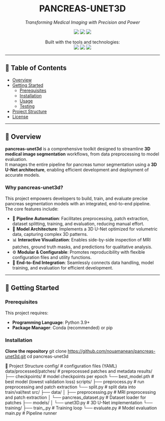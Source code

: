 <h1 align="center">PANCREAS-UNET3D</h1>

<p align="center">
  <em>Transforming Medical Imaging with Precision and Power</em>
</p>

<p align="center">
  <img src="https://img.shields.io/badge/last%20commit-today-brightgreen" />
  <img src="https://img.shields.io/badge/python-100%25-blue" />
  <img src="https://img.shields.io/badge/languages-1-lightgrey" />
</p>

<p align="center">
  Built with the tools and technologies:<br/>
  <img src="https://img.shields.io/badge/Markdown-black?logo=markdown" />
  <img src="https://img.shields.io/badge/Python-blue?logo=python" />
  <img src="https://img.shields.io/badge/YAML-red?logo=yaml" />
</p>

---

## 📑 Table of Contents
- [Overview](#overview)
- [Getting Started](#getting-started)
  - [Prerequisites](#prerequisites)
  - [Installation](#installation)
  - [Usage](#usage)
  - [Testing](#testing)
- [Project Structure](#project-structure)
- [License](#license)

---

## 📘 Overview

**pancreas-unet3d** is a comprehensive toolkit designed to streamline **3D medical image segmentation** workflows, from data preprocessing to model evaluation.  
It manages the entire pipeline for pancreas tumor segmentation using a **3D U-Net architecture**, enabling efficient development and deployment of accurate models.

### Why pancreas-unet3d?

This project empowers developers to build, train, and evaluate precise pancreas segmentation models with an integrated, end-to-end pipeline.  
The core features include:

- 🚀 **Pipeline Automation**: Facilitates preprocessing, patch extraction, dataset splitting, training, and evaluation, reducing manual effort.
- 🧠 **Model Architecture**: Implements a 3D U-Net optimized for volumetric data, capturing complex 3D patterns.
- 📊 **Interactive Visualization**: Enables side-by-side inspection of MRI patches, ground truth masks, and predictions for qualitative analysis.
- ⚙️ **Modular & Configurable**: Promotes reproducibility with flexible configuration files and utility functions.
- 🔗 **End-to-End Integration**: Seamlessly connects data handling, model training, and evaluation for efficient development.

---

## 🚀 Getting Started

### Prerequisites
This project requires:
- **Programming Language**: Python 3.9+
- **Package Manager**: Conda (recommended) or pip

### Installation
 **Clone the repository**
git clone https://github.com/nouamanean/pancreas-unet3d.git
cd pancreas-unet3d

📂 Project Structure
config/ # configuration files (YAML)
data/processed/patches/ # preprocessed patches and metadata
results/
├── checkpoints/ # model checkpoints per epoch
└── best_model.pth # best model (lowest validation loss)
scripts/
├── preprocess.py # run preprocessing and patch extraction
└── split.py # split data into train/val/test
src/
├── data/
│ ├── preprocessing.py # MRI preprocessing and patch extraction
│ └── pancreas_dataset.py # Dataset loader for patches
├── models/
│ └── unet3D.py # 3D U-Net implementation
└── training/
├── train_.py # Training loop
└── evaluate.py # Model evaluation
main.py # Pipeline runner


